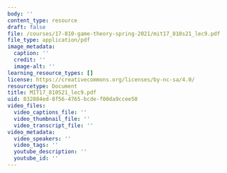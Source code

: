 ```yaml
---
body: ''
content_type: resource
draft: false
file: /courses/17-810-game-theory-spring-2021/mit17_810s21_lec9.pdf
file_type: application/pdf
image_metadata:
  caption: ''
  credit: ''
  image-alt: ''
learning_resource_types: []
license: https://creativecommons.org/licenses/by-nc-sa/4.0/
resourcetype: Document
title: MIT17_810S21_lec9.pdf
uid: 832884ed-8f56-4765-bcde-f00da9ccee50
video_files:
  video_captions_file: ''
  video_thumbnail_file: ''
  video_transcript_file: ''
video_metadata:
  video_speakers: ''
  video_tags: ''
  youtube_description: ''
  youtube_id: ''
---
```

